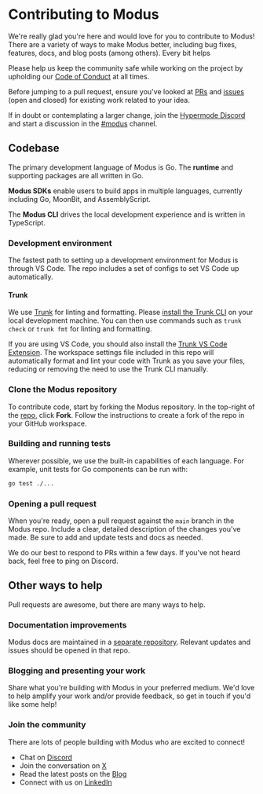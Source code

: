 # Contributing to Modus

We're really glad you're here and would love for you to contribute to Modus! There are a variety of
ways to make Modus better, including bug fixes, features, docs, and blog posts (among others). Every
bit helps 

Please help us keep the community safe while working on the project by upholding our
[Code of Conduct](/CODE_OF_CONDUCT.md) at all times.

Before jumping to a pull request, ensure you've looked at
[PRs](https://github.com/gmlewis/modus/pulls) and
[issues](https://github.com/gmlewis/modus/issues) (open and closed) for existing work related
to your idea.

If in doubt or contemplating a larger change, join the
[Hypermode Discord](https://discord.hypermode.com) and start a discussion in the
[#modus](https://discord.com/channels/1267579648657850441/1292948253796466730) channel.

## Codebase

The primary development language of Modus is Go. The **runtime** and supporting packages are all
written in Go.

**Modus SDKs** enable users to build apps in multiple languages, currently including Go, MoonBit, and
AssemblyScript.

The **Modus CLI** drives the local development experience and is written in TypeScript.

### Development environment

The fastest path to setting up a development environment for Modus is through VS Code. The repo
includes a set of configs to set VS Code up automatically.

#### Trunk

We use [Trunk](https://docs.trunk.io/) for linting and formatting. Please
[install the Trunk CLI](https://docs.trunk.io/cli/install) on your local development machine. You
can then use commands such as `trunk check` or `trunk fmt` for linting and formatting.

If you are using VS Code, you should also install the
[Trunk VS Code Extension](https://marketplace.visualstudio.com/items?itemName=trunk.io). The
workspace settings file included in this repo will automatically format and lint your code with
Trunk as you save your files, reducing or removing the need to use the Trunk CLI manually.

### Clone the Modus repository

To contribute code, start by forking the Modus repository. In the top-right of the
[repo](https://github.com/gmlewis/modus), click **Fork**. Follow the instructions to create a
fork of the repo in your GitHub workspace.

### Building and running tests

Wherever possible, we use the built-in capabilities of each language. For example, unit tests for Go
components can be run with:

```bash
go test ./...
```

### Opening a pull request

When you're ready, open a pull request against the `main` branch in the Modus repo. Include a clear,
detailed description of the changes you've made. Be sure to add and update tests and docs as needed.

We do our best to respond to PRs within a few days. If you've not heard back, feel free to ping on
Discord.

## Other ways to help

Pull requests are awesome, but there are many ways to help.

### Documentation improvements

Modus docs are maintained in a [separate repository](https://github.com/hypermodeinc/docs). Relevant
updates and issues should be opened in that repo.

### Blogging and presenting your work

Share what you're building with Modus in your preferred medium. We'd love to help amplify your work
and/or provide feedback, so get in touch if you'd like some help!

### Join the community

There are lots of people building with Modus who are excited to connect!

- Chat on [Discord](https://discord.hypermode.com)
- Join the conversation on [X](https://x.com/hypermodeinc)
- Read the latest posts on the [Blog](https://hypermode.com/blog)
- Connect with us on [LinkedIn](https://linkedin.com/company/hypermode)
